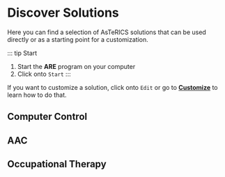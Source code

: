 # Discover Solutions

Here you can find a selection of AsTeRICS solutions that can be used directly or as a starting point for a customization.

::: tip Start
1. Start the **ARE** program on your computer
2. Click onto `Start`
:::

If you want to customize a solution, click onto `Edit` or go to [**Customize**](/help/) to learn how to do that.


## Computer Control

<TileGroup>
<ModelTile target="http://asterics.github.io/AsTeRICS/webapps/startpage/#submenuSolutionDemos:asterics-camerainput-cameramouse" v-bind:buttons='[{ href: "", text: "Start" }, { href: "", text: "Settings" },{ href: "", text: "Edit" }]' title="Camera Mouse" image-url="/img/stock-photo-biometric-verification-woman-face-recognition-security-613853963.jpg" shortDesc="Mouse control according to your head movements with configurable settings." v-bind:tags='[{ href: "#", text: "webcam" }]'></ModelTile>
<ModelTile target="http://asterics.github.io/AsTeRICS/webapps/startpage/#submenuSolutionDemos:asterics-camerainput-eyecontrol" v-bind:buttons='[{ href: "", text: "Start" }, { href: "", text: "Settings" },{ href: "", text: "Edit" }]' title="Eye Tracking" image-url="/img/stock-photo-eye-monitoring-virtual-reality-700122865.jpg" shortDesc="Mouse control by eye tracking with configurable settings." v-bind:tags='[{ href: "https://gaming.tobii.com/product/tobii-eye-tracker-4c/", text: "eye-tracker" }]'></ModelTile>
<ModelTile title="Switch-controlled Mouse" image-url="/img/fabi-switches.jpg" shortDesc="Provides mouse control using AT switches."></ModelTile>
</TileGroup>

## AAC

<TileGroup>
<ModelTile target="https://asterics.github.io/AsTeRICS-Grid/package/static/#grid/grid-data-1539356163042-54?date=1551382911842" title="Basic AAC Grid" image-url="/img/AsTeRICS-Ergo_Grid_en-1-768x592.jpg" shortDesc="Basic communication and simple keyboard with speech synthesis."></ModelTile>
</TileGroup>

## Occupational Therapy

<ModelTile title="Sounds by Head Movement" image-url="/img/stock-photo--d-illustration-of-musical-notes-and-musical-signs-of-abstract-music-sheet-songs-and-melody-concept-761313844.jpg" shortDesc="Creates sounds according to head movement."></ModelTile>